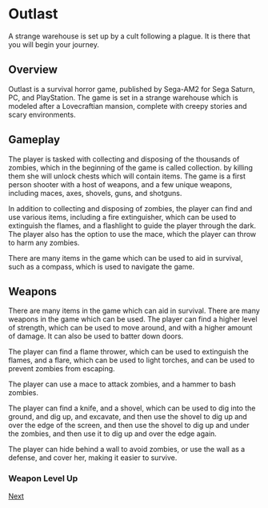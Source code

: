 # Outlast

A strange warehouse is set up by a cult following a plague. It is there that you will begin your journey.

## Overview

Outlast is a survival horror game, published by Sega-AM2 for Sega Saturn, PC, and PlayStation. The game is set in a strange warehouse which is modeled after a Lovecraftian mansion, complete with creepy stories and scary environments.

## Gameplay

The player is tasked with collecting and disposing of the thousands of zombies, which in the beginning of the game is called collection. by killing them she will unlock chests which will contain items. The game is a first person shooter with a host of weapons, and a few unique weapons, including maces, axes, shovels, guns, and shotguns.

In addition to collecting and disposing of zombies, the player can find and use various items, including a fire extinguisher, which can be used to extinguish the flames, and a flashlight to guide the player through the dark. The player also has the option to use the mace, which the player can throw to harm any zombies.

There are many items in the game which can be used to aid in survival, such as a compass, which is used to navigate the game.

## Weapons

There are many items in the game which can aid in survival. There are many weapons in the game which can be used. The player can find a higher level of strength, which can be used to move around, and with a higher amount of damage. It can also be used to batter down doors.

The player can find a flame thrower, which can be used to extinguish the flames, and a flare, which can be used to light torches, and can be used to prevent zombies from escaping.

The player can use a mace to attack zombies, and a hammer to bash zombies.

The player can find a knife, and a shovel, which can be used to dig into the ground, and dig up, and excavate, and then use the shovel to dig up and over the edge of the screen, and then use the shovel to dig up and under the zombies, and then use it to dig up and over the edge again.

The player can hide behind a wall to avoid zombies, or use the wall as a defense, and cover her, making it easier to survive.

### Weapon Level Up
[Next](114.md)
